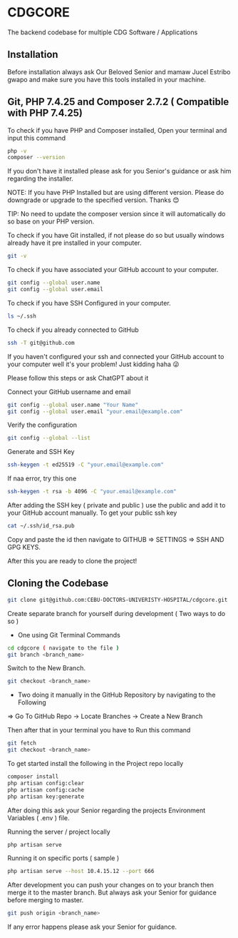 
# CDGCORE

The backend codebase for multiple CDG Software / Applications




## Installation

Before installation always ask Our Beloved Senior and mamaw Jucel Estribo gwapo and make sure you have this tools installed in your machine.

## Git, PHP 7.4.25 and Composer 2.7.2 ( Compatible with PHP 7.4.25)

To check if you have PHP and Composer installed, Open your terminal and input this command
```bash
php -v   
composer --version 
```
If you don't have it installed please ask for you Senior's guidance or ask him regarding the installer.

NOTE: If you have PHP Installed but are using different version. Please do downgrade or upgrade to the specified version. Thanks 😊

TIP: No need to update the composer version since it will automatically do so base on your PHP version.

To check if you have Git installed, if not please do so but usually windows already have it pre installed in your computer.
```bash
git -v 
```
To check if you have associated your GitHub account to your computer.
```bash
git config --global user.name
git config --global user.email
```
To check if you have SSH Configured in your computer.
```bash
ls ~/.ssh
```
To check if you already connected to GitHub
```bash
ssh -T git@github.com
```

If you haven't configured your ssh and connected your GitHub account to your computer well it's your problem! Just kidding haha 😜

Please follow this steps or ask ChatGPT about it

Connect your GitHub username and email
```bash
git config --global user.name "Your Name"
git config --global user.email "your.email@example.com"
```
Verify the configuration
```bash
git config --global --list
```
Generate and SSH Key
```bash
ssh-keygen -t ed25519 -C "your.email@example.com"
```
If naa error, try this one 
```bash
ssh-keygen -t rsa -b 4096 -C "your.email@example.com"
```
After adding the SSH key ( private and public ) use the public and add it to your GitHub account manually. To get your public ssh key 
```bash
cat ~/.ssh/id_rsa.pub
```
Copy and paste the id then navigate to GITHUB => SETTINGS => SSH AND GPG KEYS.

After this you are ready to clone the project!

## Cloning the Codebase

```bash
git clone git@github.com:CEBU-DOCTORS-UNIVERISTY-HOSPITAL/cdgcore.git
```

Create separate branch for yourself during development ( Two ways to do so )

- One using Git Terminal Commands
```bash
cd cdgcore ( navigate to the file )
git branch <branch_name>
```

Switch to the New Branch.
```bash
git checkout <branch_name>
```

- Two doing it manually in the GitHub Repository by navigating to the Following

=> Go To GitHub Repo -> Locate Branches -> Create a New Branch

Then after that in your terminal you have to Run this command
```bash
git fetch
git checkout <branch_name>
```

To get started install the following in the Project repo locally 

```bash
composer install 
php artisan config:clear
php artisan config:cache
php artisan key:generate 
```

After doing this ask your Senior regarding the projects Environment Variables ( .env ) file.

Running the server / project locally
```bash
php artisan serve 
```
Running it on specific ports ( sample )
```bash
php artisan serve --host 10.4.15.12 --port 666
```

After development you can push your changes on to your branch then merge it to the master branch. But always ask your Senior for guidance before merging to master.
```bash
git push origin <branch_name>
```

If any error happens please ask your Senior for guidance.

